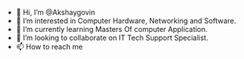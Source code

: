 - 👋 Hi, I’m @Akshaygovin
- 👀 I’m interested in Computer Hardware, Networking and Software.
- 🌱 I’m currently learning Masters Of computer Application.
- 💞️ I’m looking to collaborate on IT Tech Support Specialist.
- 📫 How to reach me 

<!---
Akshaygovin/Akshaygovin is a ✨ special ✨ repository because its `README.md` (this file) appears on your GitHub profile.
You can click the Preview link to take a look at your changes.
--->
